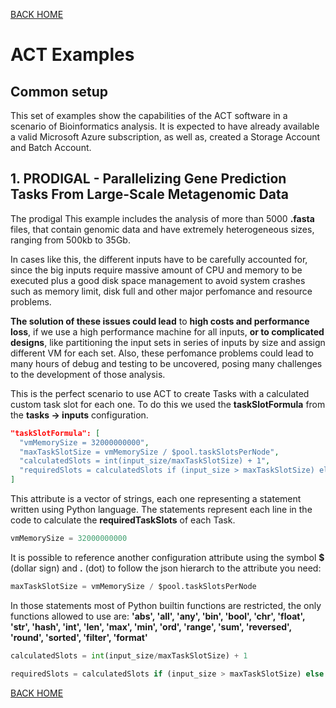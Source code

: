 
[BACK HOME](https://github.com/MeirellesLab/AzureCustomTasks/tree/main/wiki/home.md)


# ACT Examples

## Common setup

This set of examples show the capabilities of the ACT software in a scenario
of Bioinformatics analysis. It is expected to have already available a valid
Microsoft Azure subscription, as well as, created a Storage Account and
Batch Account.

## 1. PRODIGAL - Parallelizing Gene Prediction Tasks From Large-Scale Metagenomic Data

The prodigal
This example includes the analysis of more than 5000 **.fasta** files, that contain
genomic data and have extremely heterogeneous sizes, ranging from 500kb to 35Gb.

In cases like this, the different inputs have to be carefully accounted
for, since the big inputs require massive amount of CPU and memory to be executed
plus a good disk space management to avoid system crashes such as memory limit,
disk full and other major perfomance and resource problems.

**The solution of these issues could lead** to **high costs and performance loss**,
if we use a high performance machine for all inputs, **or to complicated designs**,
like partitioning the input sets in series of inputs by size and assign different
VM for each set. Also, these perfomance problems could lead to many hours of debug
and testing to be uncovered, posing many challenges to the development of those analysis.

This is the perfect scenario to use ACT to create Tasks with a calculated custom
task slot for each one. To do this we used the **taskSlotFormula** from the
**tasks -> inputs** configuration.
```json
"taskSlotFormula": [
  "vmMemorySize = 32000000000",
  "maxTaskSlotSize = vmMemorySize / $pool.taskSlotsPerNode",
  "calculatedSlots = int(input_size/maxTaskSlotSize) + 1",
  "requiredSlots = calculatedSlots if (input_size > maxTaskSlotSize) else 1"
]
```

This attribute is a vector of strings, each one representing a statement written
using Python language. The statements represent each line in the code to calculate
the **requiredTaskSlots** of each  Task.

```python
vmMemorySize = 32000000000
```
It is possible to reference another configuration attribute using the symbol **$**
(dollar sign) and **.** (dot) to follow the json hierarch to the attribute you need:

```python
maxTaskSlotSize = vmMemorySize / $pool.taskSlotsPerNode
```
In those statements most of Python builtin functions are restricted,
the only functions allowed to use are:
**'abs', 'all', 'any', 'bin', 'bool', 'chr', 'float', 'str', 'hash', 'int', 'len', 'max',
'min', 'ord', 'range', 'sum', 'reversed', 'round', 'sorted', 'filter', 'format'**

```python
calculatedSlots = int(input_size/maxTaskSlotSize) + 1
```


```python
requiredSlots = calculatedSlots if (input_size > maxTaskSlotSize) else 1
```


[BACK HOME](https://github.com/MeirellesLab/AzureCustomTasks/tree/main/wiki/home.md)
